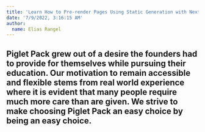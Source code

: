 ```yaml
---
title: 'Learn How to Pre-render Pages Using Static Generation with Next.js'
date: '7/9/2022, 3:16:15 AM'
author:
  name: Elias Rangel
---
```


## Piglet Pack grew out of a desire the founders had to provide for themselves while pursuing their education. Our motivation to remain accessible and flexible stems from real world experience where it is evident that many people require much more care than are given. We strive to make choosing Piglet Pack an easy choice by being an easy choice.
